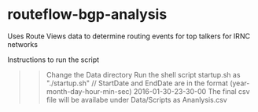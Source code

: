 # routeflow-bgp-analysis
Uses Route Views data to determine routing events for top talkers for IRNC networks


Instructions to run the script

>> Change the Data directory 
>> Run the shell script startup.sh as "./startup.sh"
   // StartDate and EndDate are in the format (year-month-day-hour-min-sec) 2016-01-30-23-30-00
>> The final csv file will be availabe under Data/Scripts as Ananlysis.csv
